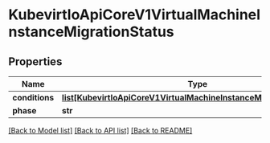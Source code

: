 # KubevirtIoApiCoreV1VirtualMachineInstanceMigrationStatus

## Properties
Name | Type | Description | Notes
------------ | ------------- | ------------- | -------------
**conditions** | [**list[KubevirtIoApiCoreV1VirtualMachineInstanceMigrationCondition]**](KubevirtIoApiCoreV1VirtualMachineInstanceMigrationCondition.md) |  | [optional] 
**phase** | **str** |  | [optional] 

[[Back to Model list]](../README.md#documentation-for-models) [[Back to API list]](../README.md#documentation-for-api-endpoints) [[Back to README]](../README.md)


